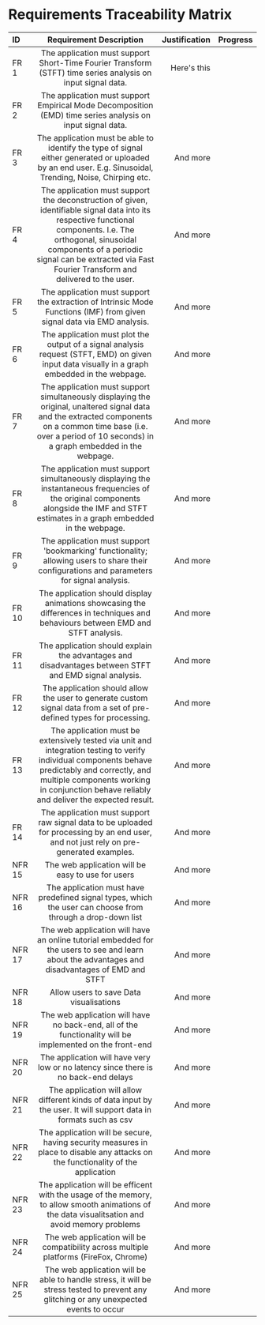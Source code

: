 # Requirements Traceability Matrix 
| ID      | Requirement Description | Justification     | Progress  |
| :---        |    :----:   |          ---: |            ---:       |
| FR 1      | The application must support Short-Time Fourier Transform (STFT) time series analysis on input signal data.       | Here's this   |                       |
| FR 2   | The application must support Empirical Mode Decomposition (EMD) time series analysis on input signal data.
| FR 3   |    The application must be able to identify the type of signal either generated or uploaded by an end user. E.g. Sinusoidal, Trending, Noise, Chirping etc.        | And more      |                       |
| FR 4   | The application must support the deconstruction of given, identifiable signal data into its respective functional components. I.e. The orthogonal, sinusoidal components of a periodic signal can be extracted via Fast Fourier Transform and delivered to the user.       | And more      |                       |
| FR 5   | The application must support the extraction of Intrinsic Mode Functions (IMF) from given signal data via EMD analysis.        | And more      |                       |
| FR 6   | The application must plot the output of a signal analysis request (STFT, EMD) on given input data visually in a graph embedded in the webpage.        | And more      |                       |
| FR 7   | The application must support simultaneously displaying the original, unaltered signal data and the extracted components on a common time base (i.e. over a period of 10 seconds) in a graph embedded in the webpage.        | And more      |                       |
| FR 8   | The application must support simultaneously displaying the instantaneous frequencies of the original components alongside the IMF and STFT estimates in a graph embedded in the webpage.        | And more      |                       |
| FR 9   | The application must support 'bookmarking' functionality; allowing users to share their configurations and parameters for signal analysis.        | And more      |                       |
| FR 10   | The application should display animations showcasing the differences in techniques and behaviours between EMD and STFT analysis.        | And more      |                       |
| FR 11   | The application should explain the advantages and disadvantages between STFT and EMD signal analysis.        | And more      |                       |
| FR 12   | The application should allow the user to generate custom signal data from a set of pre-defined types for processing.        | And more      |                       |
| FR 13   | The application must be extensively tested via unit and integration testing to verify individual components behave predictably and correctly, and multiple components working in conjunction behave reliably and deliver the expected result.        | And more      |                       |
| FR 14   | The application must support raw signal data to be uploaded for processing by an end user, and not just rely on pre-generated examples.        | And more      |                       |
| NFR 15   | The web application will be easy to use for users        | And more      |                       |
| NFR 16  | The application must have predefined signal types, which the user can choose from through a drop-down list        | And more      |                       |
| NFR 17  | The web application will have an online tutorial embedded for the users to see and learn about the advantages and disadvantages of EMD and STFT        | And more      |                       |
| NFR 18   |Allow users to save Data visualisations        | And more      |                       |
| NFR 19   | The web application will have no back-end, all of the functionality will be implemented on the front-end       | And more      |                       |
| NFR 20   | The application will have very low or no latency since there is no back-end delays        | And more      |                       |
| NFR 21   | The application will allow different kinds of data input by the user. It will support data in formats such as csv        | And more      |                       |
| NFR 22   | The application will be secure, having security measures in place to disable any attacks on the functionality of the application        | And more      |                       |
| NFR 23   | The application will be efficent with the usage of the memory, to allow smooth animations of the data visualitsation and avoid memory problems        | And more      |                       |
| NFR 24   | The web application will be compatibility across multiple platforms (FireFox, Chrome)       | And more      |                       |
| NFR 25   | The web application will be able to handle stress, it will be stress tested to prevent any glitching or any unexpected events to  occur        | And more      |                       |
